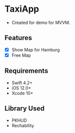 # TaxiApp
- Created for demo for MVVM.

## Features

- [x] Show Map for Hamburg
- [x] Free Map

## Requirements
- Swift 4.2+
- iOS 12.0+
- Xcode 10+

## Library Used
- PKHUD
- Rechability
